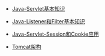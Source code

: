 * [Java-Servlet基本知识](./java/JavaWeb/Java-Servlet基本知识.md)

* [Java-Listener和Filter基本知识](./java/JavaWeb/Java-Listener和Filter基本知识.md)

* [Java-Servlet-Session和Cookie应用](./java/JavaWeb/Java-Servlet-Session和Cookie应用.md)

* [Tomcat架构](./java/JavaWeb/Tomcat架构.md)